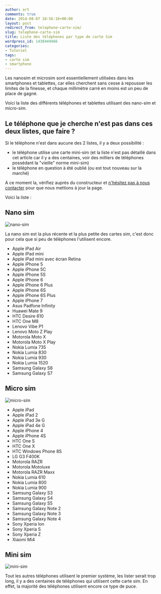 ```yaml
---
author: art
comments: true
date: 2014-08-07 10:56:16+00:00
layout: post
redirect_from: telephone-carte-sim/
slug: telephone-carte-sim
title: Liste des téléphones par type de carte Sim
wordpress_id: 1438449466
categories:
- Tutoriel
tags:
- carte sim
- smartphone
---
```


Les nanosim et microsim sont essentiellement utilisées dans les smartphones et tablettes, car elles cherchent sans cesse à repousser les limites de la finesse, et chaque millimètre carré en moins est un peu de place de gagné.

Voici la liste des différents téléphones et tablettes utilisant des nano-sim et micro-sim.



## Le téléphone que je cherche n'est pas dans ces deux listes, que faire ?



Si le téléphone n'est dans aucune des 2 listes, il y a deux possibilité :





* le téléphone utilise une carte mini-sim (et la liste n'est pas détaillé dans cet article car il y a des centaines, voir des milliers de téléphones possédant la "vieille" norme mini-sim)
* le téléphone en question à été oublié (ou est tout nouveau sur la marché)



A ce moment la, vérifiez auprès du constructeur et [n'hésitez pas à nous contacter](http://irz.fr/contact) pour que nous mettions à jour la page.

Voici la liste :





## Nano sim



![nano-sim](https://static.irz.fr/2014/08/nano-sim.png)

La nano sim est la plus récente et la plus petite des cartes sim, c'est donc pour cela que si peu de téléphones l'utilisent encore.





* Apple iPad Air
* Apple iPad mini
* Apple iPad mini avec écran Retina
* Apple iPhone 5
* Apple iPhone 5C
* Apple iPhone 5S
* Apple iPhone 6
* Apple iPhone 6 Plus
* Apple iPhone 6S
* Apple iPhone 6S Plus
* Apple iPhone 7
* Asus Padfone Infinity
* Huawei Mate 9
* HTC Desire 610
* HTC One M8
* Lenovo Vibe P1
* Lenovo Moto Z Play
* Motorola Moto X
* Motorola Moto X Play
* Nokia Lumia 735
* Nokia Lumia 830
* Nokia Lumia 930
* Nokia Lumia 1520
* Samsung Galaxy S6
* Samsung Galaxy S7





## Micro sim



![micro-sim](https://static.irz.fr/2014/08/micro-sim.png)



* Apple iPad
* Apple iPad 2
* Apple iPad 3e G
* Apple iPad 4e G
* Apple iPhone 4
* Apple iPhone 4S
* HTC One S
* HTC One X
* HTC Windows Phone 8S
* LG G3 F400K
* Motorola RAZR
* Motorola Motoluxe
* Motorola RAZR Maxx
* Nokia Lumia 610
* Nokia Lumia 800
* Nokia Lumia 900
* Samsung Galaxy S3
* Samsung Galaxy S4
* Samsung Galaxy S5
* Samsung Galaxy Note 2
* Samsung Galaxy Note 3
* Samsung Galaxy Note 4
* Sony Xperia Ion
* Sony Xperia S
* Sony Xperia Z
* Xiaomi Mi4





## Mini sim



![mini-sim](https://static.irz.fr/2014/08/mini-sim.png)

Tout les autres téléphones utilisent le premier système, les lister serait trop long, il y a des centaines de téléphones qui utilisent cette carte sim. En effet, la majorité des téléphones utilisent encore ce type de puce.
